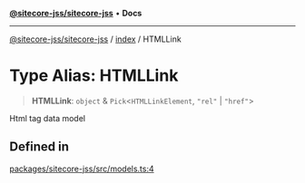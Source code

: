 [**@sitecore-jss/sitecore-jss**](../../README.md) • **Docs**

***

[@sitecore-jss/sitecore-jss](../../README.md) / [index](../README.md) / HTMLLink

# Type Alias: HTMLLink

> **HTMLLink**: `object` & `Pick`\<`HTMLLinkElement`, `"rel"` \| `"href"`\>

Html <link> tag data model

## Defined in

[packages/sitecore-jss/src/models.ts:4](https://github.com/Sitecore/jss/blob/50bf04579b0cca04c7059f30ccf34e73b26a07bf/packages/sitecore-jss/src/models.ts#L4)
